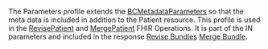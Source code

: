 The Parameters profile extends the [BCMetadataParameters](StructureDefinition-bc-metadata-parameters.html) so that the meta data is included in addition to the Patient resource.  This profile is used in the [RevisePatient](OperationDefinition-bc-patient-revise.html) and [MergePatient](OperationDefinition-bc-patient-merge.html) FHIR Operations.  It is part of the IN parameters and included in the response [Revise Bundles](StructureDefinition-bc-revise-response-bundle.html) [Merge Bundle](StructureDefinition-bc-merge-response-bundle.html).

